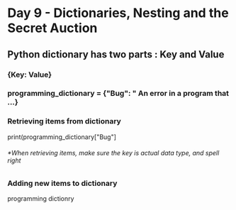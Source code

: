 # Day 9 - Dictionaries, Nesting and the Secret Auction

## Python dictionary has two parts : Key and Value 
### {Key: Value}
### programming_dictionary = {"Bug": " An error in a program that ...}

### Retrieving items from dictionary
print(programming_dictionary["Bug"]
###### *When retrieving items, make sure the key is actual data type, and spell right 

### Adding new items to dictionary
programming dictionry
